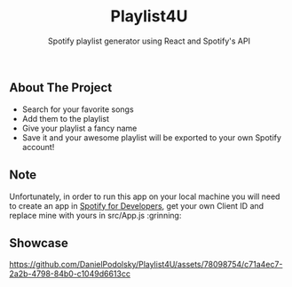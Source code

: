 <h1 align="center">Playlist4U</h3>

<p align="center">
  Spotify playlist generator using React and Spotify's API
  <br />
  <br />
  <br />
  
</p>

## About The Project
<ul>
  <li>Search for your favorite songs</li>
  <li>Add them to the playlist</li>
  <li>Give your playlist a fancy name</li>
  <li>Save it and your awesome playlist will be exported to your own Spotify account!</li>
</ul>

## Note
<p>Unfortunately, in order to run this app on your local machine you will need to create an app in <a href="https://developer.spotify.com/">Spotify for Developers</a>, get your own Client ID and replace mine with yours in src/App.js :grinning:</p>

## Showcase

<!-- ![PlaylistBroShowcase](https://github.com/Lambodol76/Codecademy-Projects/assets/78098754/77461255-2086-45fc-85ed-4b25f85fe7b2) -->





https://github.com/DanielPodolsky/Playlist4U/assets/78098754/c71a4ec7-2a2b-4798-84b0-c1049d6613cc



